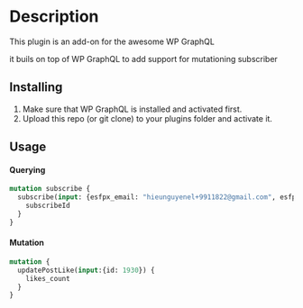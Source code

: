# Description

This plugin is an add-on for the awesome WP GraphQL

it buils on top of  WP GraphQL to add support for mutationing subscriber

## Installing

1. Make sure that WP GraphQL is installed and activated first.
2. Upload this repo (or git clone) to your plugins folder and activate it.

## Usage

#### Querying

```graphql
mutation subscribe {
  subscribe(input: {esfpx_email: "hieunguyenel+9911822@gmail.com", esfpx_name: "hieu nguyen", esfpx_lists: "3379fa33bf96"}) {
    subscribeId
  }
}
```

#### Mutation

```graphql
mutation {
  updatePostLike(input:{id: 1930}) {
    likes_count
  }
}
```

